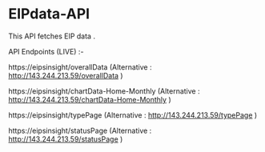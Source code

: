# EIPdata-API
This API fetches EIP data . 

API Endpoints (LIVE) :- 

https://eipsinsight/overallData (Alternative : http://143.244.213.59/overallData )

https://eipsinsight/chartData-Home-Monthly  (Alternative : http://143.244.213.59/chartData-Home-Monthly )

https://eipsinsight/typePage  (Alternative : http://143.244.213.59/typePage )

https://eipsinsight/statusPage  (Alternative : http://143.244.213.59/statusPage )

